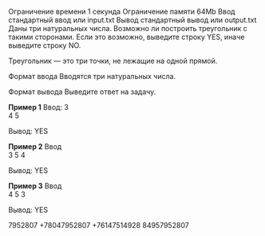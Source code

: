 
Ограничение времени	1 секунда
Ограничение памяти	64Mb
Ввод	стандартный ввод или input.txt
Вывод	стандартный вывод или output.txt
Даны три натуральных числа. Возможно ли построить треугольник с такими сторонами. Если это возможно, выведите строку YES, иначе выведите строку NO.

Треугольник — это три точки, не лежащие на одной прямой.

Формат ввода
Вводятся три натуральных числа.

Формат вывода
Выведите ответ на задачу.

**Пример 1**
Ввод:
3       
4
5

Вывод: YES

**Пример 2**
Ввод	
3
5
4

Вывод: YES

**Пример 3**
Ввод	
4
5
3

Вывод: YES


7952807
+78047952807
+76147514928
84957952807
